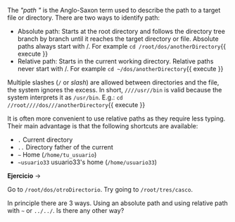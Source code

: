 The *"path "* is the Anglo-Saxon term used to describe the path to a target file or directory. There are two ways to identify path:
* Absolute path: Starts at the root directory and follows the directory tree branch by branch until it reaches the target directory or file. Absolute paths always start with /. For example `cd /root/dos/anotherDirectory`{{ execute }}
* Relative path: Starts in the current working directory. Relative paths never start with /. For example `cd ~/dos/anotherDirectory`{{ execute }}

Multiple slashes (`/` or *slash*) are allowed between directories and the file, the system ignores the excess. In short, `////usr//bin` is valid because the system interprets it as `/usr/bin`. E.g.: `cd //root////dos///anotherDirectory`{{ execute }}

It is often more convenient to use relative paths as they require less typing. Their main advantage is that the following shortcuts are available:

* `.` Current directory
* `..` Directory father of the current
* `∼` Home (`/home/tu_usuario`)
* `∼usuario33` usuario33's home (`/home/usuario33`)

**Ejercicio** ->

Go to `/root/dos/otroDirectorio`. Try going to `/root/tres/casco`.

In principle there are 3 ways. Using an absolute path and using relative path with `~` or `../../`. Is there any other way?
